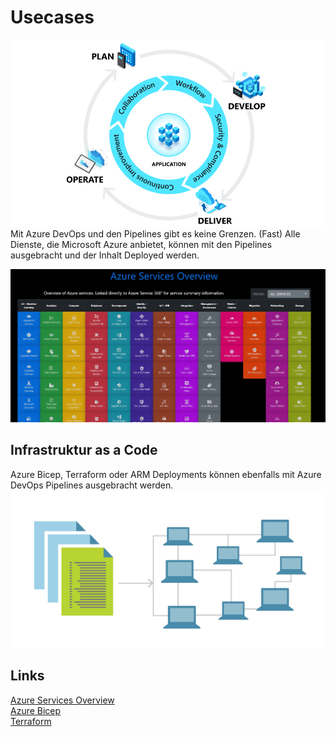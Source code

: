 # Usecases



![Azure Services Overview](Bild12.png)
Mit Azure DevOps und den Pipelines gibt es keine Grenzen. (Fast) Alle Dienste, die Microsoft Azure anbietet, können mit den Pipelines ausgebracht und der Inhalt Deployed werden. 

![Azure Services Overview](Bild10.jpg)

## Infrastruktur as a Code 
Azure Bicep, Terraform oder ARM Deployments können ebenfalls mit Azure DevOps Pipelines ausgebracht werden.
![Azure Services Overview](Bild11.png)


## Links
[Azure Services Overview](https://azurecharts.com/overview)  
[Azure Bicep](https://docs.microsoft.com/de-de/azure/azure-resource-manager/bicep/overview)  
[Terraform](https://www.terraform.io/)  